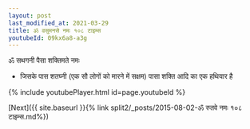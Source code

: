 ```yaml
---
layout: post
last_modified_at: 2021-03-29
title: ॐ वसुमनसे नमः १०८ टाइम्स
youtubeId: 09kx6a8-a3g
---
```

 
 
 ॐ सथगनी पैसा शक्तिमते नमः  
 
 -  जिसके पास शतघ्नी (एक सौ लोगों को मारने में सक्षम) पासा शक्ति आदि का एक हथियार है 
 
  
 
  
 
 
 
 
 
 


{% include youtubePlayer.html id=page.youtubeId %}
 
[Next]({{ site.baseurl }}{% link  split2/_posts/2015-08-02-ॐ रुतवे नमः १०८ टाइम्स.md%})
 
